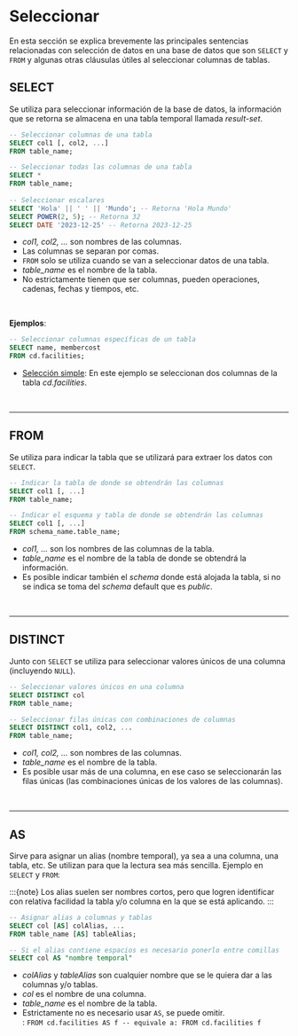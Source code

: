 # Seleccionar

En esta sección se explica brevemente las principales sentencias relacionadas con selección de datos en una base de datos que son `SELECT` y `FROM` y algunas otras cláusulas útiles al seleccionar columnas de tablas.

## SELECT

Se utiliza para seleccionar información de la base de datos, la información que se retorna se almacena en una tabla temporal llamada _result-set_. 
```sql
-- Seleccionar columnas de una tabla
SELECT col1 [, col2, ...]
FROM table_name;

-- Seleccionar todas las columnas de una tabla
SELECT *
FROM table_name;
    
-- Seleccionar escalares
SELECT 'Hola' || ' ' || 'Mundo'; -- Retorna 'Hola Mundo'
SELECT POWER(2, 5); -- Retorna 32
SELECT DATE '2023-12-25' -- Retorna 2023-12-25
```
- _col1, col2, ..._ son nombres de las columnas.
- Las columnas se separan por comas.
- `FROM` solo se utiliza cuando se van a seleccionar datos de una tabla.
- _table_name_ es el nombre de la tabla.
- No estrictamente tienen que ser columnas, pueden operaciones, cadenas, fechas y tiempos, etc.

<br/>

**Ejemplos**:

```sql
-- Seleccionar columnas específicas de un tabla
SELECT name, membercost
FROM cd.facilities;
```
- [Selección simple](https://pgexercises.com/questions/basic/selectspecific.html): En este ejemplo se seleccionan dos columnas de la tabla _cd.facilities_.

<br/>

---
## FROM

Se utiliza para indicar la tabla que se utilizará para extraer los datos con `SELECT`. 
```sql
-- Indicar la tabla de donde se obtendrán las columnas
SELECT col1 [, ...]
FROM table_name;

-- Indicar el esquema y tabla de donde se obtendrán las columnas
SELECT col1 [, ...]
FROM schema_name.table_name;
```
- _col1, ..._ son los nombres de las columnas de la tabla.
- _table_name_ es el nombre de la tabla de donde se obtendrá la información.
- Es posible indicar también el _schema_ donde está alojada la tabla, si no se indica se toma del _schema_ default que es _public_.


<br/>

---
## DISTINCT

Junto con `SELECT` se utiliza para seleccionar valores únicos de una columna (incluyendo `NULL`).
```sql
-- Seleccionar valores únicos en una columna
SELECT DISTINCT col 
FROM table_name;

-- Seleccionar filas únicas con combinaciones de columnas
SELECT DISTINCT col1, col2, ... 
FROM table_name;
```
- _col1, col2, ..._ son nombres de las columnas.
- _table_name_ es el nombre de la tabla.
- Es posible usar más de una columna, en ese caso se seleccionarán las filas únicas (las combinaciones únicas de los valores de las columnas).


<br/>

---
## AS

Sirve para asignar un alias (nombre temporal), ya sea a una columna, una tabla, etc. Se utilizan para que la lectura sea más sencilla. Ejemplo en `SELECT` y `FROM`:

:::{note}
Los alias suelen ser nombres cortos, pero que logren identificar con relativa facilidad la tabla y/o columna en la que se está aplicando.
:::

```sql
-- Asignar alias a columnas y tablas
SELECT col [AS] colAlias, ...
FROM table_name [AS] tableAlias;

-- Si el alias contiene espacios es necesario ponerlo entre comillas
SELECT col AS "nombre temporal"
```
- _colAlias_ y _tableAlias_ son cualquier nombre que se le quiera dar a las columnas y/o tablas.
- _col_ es el nombre de una columna.
- _table_name_ es el nombre de la tabla.
- Estrictamente no es necesario usar `AS`, se puede omitir. <br/>: `FROM cd.facilities AS f -- equivale a: FROM cd.facilities f`
